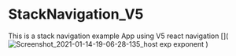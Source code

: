 # StackNavigation_V5
This is a stack navigation example App using V5 react navigation 
[](
![Screenshot_2021-01-14-19-06-28-135_host exp exponent](https://user-images.githubusercontent.com/39488772/104613343-254bfd00-56ad-11eb-8c59-1da52ee8a31d.jpg)
)
